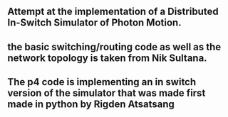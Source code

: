 ## Attempt at the implementation of a Distributed In-Switch Simulator of Photon Motion.
## the basic switching/routing code as well as the network topology is taken from Nik Sultana.
## The p4 code is implementing an in switch version of the simulator that was made first made in python by Rigden Atsatsang
